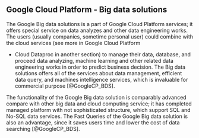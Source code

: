 Google Cloud Platform - Big data solutions
------------------------------------------

The Google Big data solutions is a part of Google Cloud Platform
services; it offers special service on data analyzes and other data
engineering works. The users (usually companies, sometime personal user)
could combine with the cloud services (see more in Google Cloud Platform
- Cloud Dataproc in another section) to manage their data, database, and
proceed data analyzing, machine learning and other related data
engineering works in order to predict business decision. The Big data
solutions offers all of the services about data management, efficient
data query, and machines intelligence services, which is invaluable for
commercial purpose [@GoogleCP_BDS].

The functionality of the Google Big data solution is comparably advanced
compare with other big data and cloud computing service; it has
completed managed platform with not sophisticated structure, which
support SQL and No-SQL data services. The Fast Queries of the Google Big
data solution is also an advantage, since it saves users time and lower
the cost of data searching [@GoogleCP_BDS].
